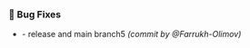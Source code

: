 ### :bug: Bug Fixes
- [](https://github.com/Farrukh-Olimov/Project-Python/commit/b75e0cde95234e9c3be4f096a5382223027fcd08) - release and main branch5 *(commit by @Farrukh-Olimov)*

